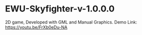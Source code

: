 # EWU-Skyfighter-v-1.0.0.0
2D game, Developed with GML and Manual Graphics.  Demo Link: https://youtu.be/FrXb0eDu-NA
